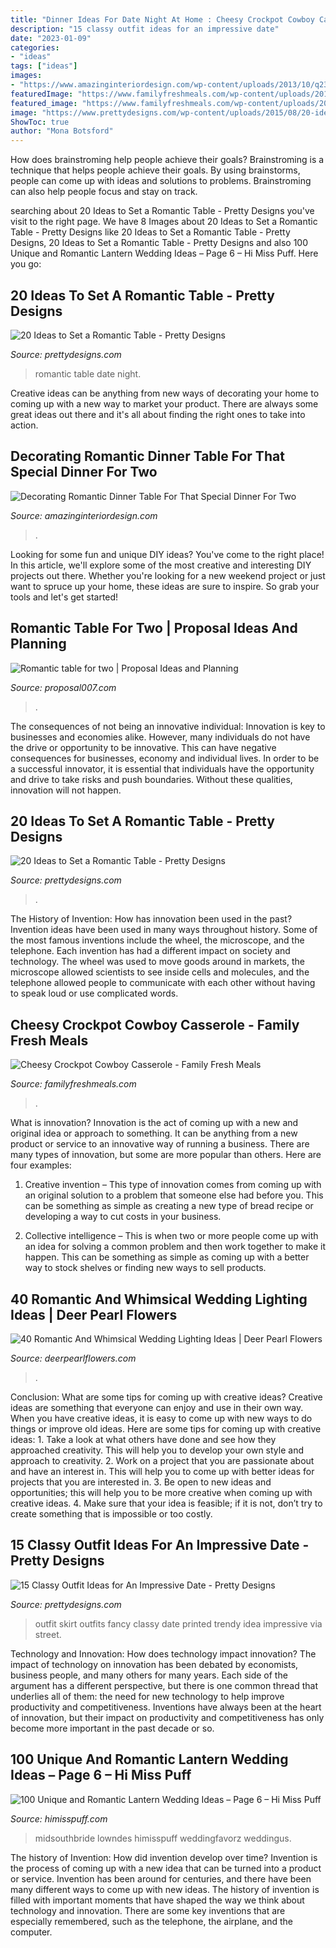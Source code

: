 ```yaml
---
title: "Dinner Ideas For Date Night At Home : Cheesy Crockpot Cowboy Casserole"
description: "15 classy outfit ideas for an impressive date"
date: "2023-01-09"
categories:
- "ideas"
tags: ["ideas"]
images:
- "https://www.amazinginteriordesign.com/wp-content/uploads/2013/10/q23.jpg"
featuredImage: "https://www.familyfreshmeals.com/wp-content/uploads/2013/08/Crockpot-Cowboy-Casserole-Family-Fresh-Meals-683x10241.png"
featured_image: "https://www.familyfreshmeals.com/wp-content/uploads/2013/08/Crockpot-Cowboy-Casserole-Family-Fresh-Meals-683x10241.png"
image: "https://www.prettydesigns.com/wp-content/uploads/2015/08/20-ideas-to-set-a-romantic-table13.jpg"
ShowToc: true
author: "Mona Botsford"
---
```



How does brainstroming help people achieve their goals?
Brainstroming is a technique that helps people achieve their goals. By using brainstorms, people can come up with ideas and solutions to problems. Brainstroming can also help people focus and stay on track.

	

		
searching about 20 Ideas to Set a Romantic Table - Pretty Designs you've visit to the right page. We have 8 Images about 20 Ideas to Set a Romantic Table - Pretty Designs like 20 Ideas to Set a Romantic Table - Pretty Designs, 20 Ideas to Set a Romantic Table - Pretty Designs and also 100 Unique and Romantic Lantern Wedding Ideas – Page 6 – Hi Miss Puff. Here you go:
		
    
## 20 Ideas To Set A Romantic Table - Pretty Designs

<img loading=lazy src="https://www.prettydesigns.com/wp-content/uploads/2015/08/20-ideas-to-set-a-romantic-table13.jpg" onerror="this.onerror=null;this.src='https://tse4.mm.bing.net/th?id=OIP.2IQ7SrVe--TlzsIdek4c3wHaLI&amp;pid=15.1';" alt="20 Ideas to Set a Romantic Table - Pretty Designs">

_Source: prettydesigns.com_

>romantic table date night. 

	

Creative ideas can be anything from new ways of decorating your home to coming up with a new way to market your product. There are always some great ideas out there and it's all about finding the right ones to take into action.

    
## Decorating Romantic Dinner Table For That Special Dinner For Two

<img loading=lazy src="https://www.amazinginteriordesign.com/wp-content/uploads/2013/10/q23.jpg" onerror="this.onerror=null;this.src='https://tse2.mm.bing.net/th?id=OIP.2i2aLfNZqQlkbWcPacTfdAHaHa&amp;pid=15.1';" alt="Decorating Romantic Dinner Table For That Special Dinner For Two">

_Source: amazinginteriordesign.com_

>. 

	

Looking for some fun and unique DIY ideas? You've come to the right place! In this article, we'll explore some of the most creative and interesting DIY projects out there. Whether you're looking for a new weekend project or just want to spruce up your home, these ideas are sure to inspire. So grab your tools and let's get started!

    
## Romantic Table For Two | Proposal Ideas And Planning

<img loading=lazy src="https://proposal007.com/wp-content/uploads/2020/06/DPC05446.jpg" onerror="this.onerror=null;this.src='https://tse2.mm.bing.net/th?id=OIP.KhNc1NuoZHlNl4NVFr0vEgHaLG&amp;pid=15.1';" alt="Romantic table for two | Proposal Ideas and Planning">

_Source: proposal007.com_

>. 

	

The consequences of not being an innovative individual:
Innovation is key to businesses and economies alike. However, many individuals do not have the drive or opportunity to be innovative. This can have negative consequences for businesses, economy and individual lives. In order to be a successful innovator, it is essential that individuals have the opportunity and drive to take risks and push boundaries. Without these qualities, innovation will not happen.

    
## 20 Ideas To Set A Romantic Table - Pretty Designs

<img loading=lazy src="https://www.prettydesigns.com/wp-content/uploads/2015/08/20-ideas-to-set-a-romantic-table8.jpg" onerror="this.onerror=null;this.src='https://tse4.mm.bing.net/th?id=OIP.niFmyv-bPJSOEDVMOUfMBAHaLI&amp;pid=15.1';" alt="20 Ideas to Set a Romantic Table - Pretty Designs">

_Source: prettydesigns.com_

>. 

	

The History of Invention: How has innovation been used in the past?
Invention ideas have been used in many ways throughout history. Some of the most famous inventions include the wheel, the microscope, and the telephone. Each invention has had a different impact on society and technology. The wheel was used to move goods around in markets, the microscope allowed scientists to see inside cells and molecules, and the telephone allowed people to communicate with each other without having to speak loud or use complicated words.

    
## Cheesy Crockpot Cowboy Casserole - Family Fresh Meals

<img loading=lazy src="https://www.familyfreshmeals.com/wp-content/uploads/2013/08/Crockpot-Cowboy-Casserole-Family-Fresh-Meals-683x10241.png" onerror="this.onerror=null;this.src='https://tse2.mm.bing.net/th?id=OIP.jF98yrrxKm6lRffObC7nNAHaLG&amp;pid=15.1';" alt="Cheesy Crockpot Cowboy Casserole - Family Fresh Meals">

_Source: familyfreshmeals.com_

>. 

	

What is innovation?
Innovation is the act of coming up with a new and original idea or approach to something. It can be anything from a new product or service to an innovative way of running a business. There are many types of innovation, but some are more popular than others. Here are four examples:
1. Creative invention – This type of innovation comes from coming up with an original solution to a problem that someone else had before you. This can be something as simple as creating a new type of bread recipe or developing a way to cut costs in your business.

2. Collective intelligence – This is when two or more people come up with an idea for solving a common problem and then work together to make it happen. This can be something as simple as coming up with a better way to stock shelves or finding new ways to sell products.


    
## 40 Romantic And Whimsical Wedding Lighting Ideas | Deer Pearl Flowers

<img loading=lazy src="https://www.deerpearlflowers.com/wp-content/uploads/2015/03/Romantic-garden-wedding-dinner.jpg" onerror="this.onerror=null;this.src='https://tse2.mm.bing.net/th?id=OIP.coaK6oNaODh7ba8Nld5a6AHaLH&amp;pid=15.1';" alt="40 Romantic And Whimsical Wedding Lighting Ideas | Deer Pearl Flowers">

_Source: deerpearlflowers.com_

>. 

	

Conclusion: What are some tips for coming up with creative ideas?
Creative ideas are something that everyone can enjoy and use in their own way. When you have creative ideas, it is easy to come up with new ways to do things or improve old ideas. Here are some tips for coming up with creative ideas: 1. Take a look at what others have done and see how they approached creativity. This will help you to develop your own style and approach to creativity. 2. Work on a project that you are passionate about and have an interest in. This will help you to come up with better ideas for projects that you are interested in. 3. Be open to new ideas and opportunities; this will help you to be more creative when coming up with creative ideas. 4. Make sure that your idea is feasible; if it is not, don’t try to create something that is impossible or too costly. 
    
## 15 Classy Outfit Ideas For An Impressive Date - Pretty Designs

<img loading=lazy src="http://www.prettydesigns.com/wp-content/uploads/2014/08/Treny-Outfit-Idea-with-Printed-Skirt.jpg" onerror="this.onerror=null;this.src='https://tse2.mm.bing.net/th?id=OIP.kF4jD1N9H-06qi1nNYzDxgHaLH&amp;pid=15.1';" alt="15 Classy Outfit Ideas for An Impressive Date - Pretty Designs">

_Source: prettydesigns.com_

>outfit skirt outfits fancy classy date printed trendy idea impressive via street. 

	

Technology and Innovation: How does technology impact innovation?
The impact of technology on innovation has been debated by economists, business people, and many others for many years. Each side of the argument has a different perspective, but there is one common thread that underlies all of them: the need for new technology to help improve productivity and competitiveness. Inventions have always been at the heart of innovation, but their impact on productivity and competitiveness has only become more important in the past decade or so.

    
## 100 Unique And Romantic Lantern Wedding Ideas – Page 6 – Hi Miss Puff

<img loading=lazy src="https://www.himisspuff.com/wp-content/uploads/2016/05/night-time-wedding-photo-ideas-via-Studio-1250.jpg" onerror="this.onerror=null;this.src='https://tse1.mm.bing.net/th?id=OIP.ldcbMe54889vBKwCcouErAHaLH&amp;pid=15.1';" alt="100 Unique and Romantic Lantern Wedding Ideas – Page 6 – Hi Miss Puff">

_Source: himisspuff.com_

>midsouthbride lowndes himisspuff weddingfavorz weddingus. 

	

The history of Invention: How did invention develop over time?
Invention is the process of coming up with a new idea that can be turned into a product or service. Invention has been around for centuries, and there have been many different ways to come up with new ideas. The history of invention is filled with important moments that have shaped the way we think about technology and innovation. There are some key inventions that are especially remembered, such as the telephone, the airplane, and the computer.

